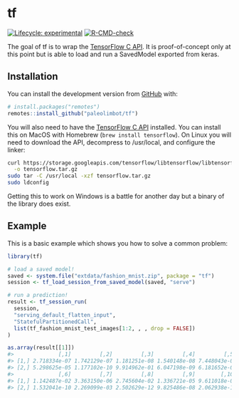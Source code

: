 
<!-- README.md is generated from README.Rmd. Please edit that file -->

# tf

<!-- badges: start -->

[![Lifecycle:
experimental](https://img.shields.io/badge/lifecycle-experimental-orange.svg)](https://lifecycle.r-lib.org/articles/stages.html#experimental)
[![R-CMD-check](https://github.com/paleolimbot/tf/workflows/R-CMD-check/badge.svg)](https://github.com/paleolimbot/tf/actions)
<!-- badges: end -->

The goal of tf is to wrap the [TensorFlow C
API](https://www.tensorflow.org/install/lang_c). It is proof-of-concept
only at this point but is able to load and run a SavedModel exported
from keras.

## Installation

You can install the development version from
[GitHub](https://github.com/) with:

``` r
# install.packages("remotes")
remotes::install_github("paleolimbot/tf")
```

You will also need to have the [TensorFlow C
API](https://www.tensorflow.org/install/lang_c) installed. You can
install this on MacOS with Homebrew (`brew install tensorflow`). On
Linux you will need to download the API, decompress to /usr/local, and
configure the linker:

``` bash
curl https://storage.googleapis.com/tensorflow/libtensorflow/libtensorflow-cpu-linux-x86_64-2.4.0.tar.gz \
  -o tensorflow.tar.gz
sudo tar -C /usr/local -xzf tensorflow.tar.gz
sudo ldconfig
```

Getting this to work on Windows is a battle for another day but a binary
of the library does exist.

## Example

This is a basic example which shows you how to solve a common problem:

``` r
library(tf)

# load a saved model!
saved <- system.file("extdata/fashion_mnist.zip", package = "tf")
session <- tf_load_session_from_saved_model(saved, "serve")

# run a prediction!
result <- tf_session_run(
  session,
  "serving_default_flatten_input",
  "StatefulPartitionedCall",
  list(tf_fashion_mnist_test_images[1:2, , , drop = FALSE])
)

as.array(result[[1]])
#>              [,1]         [,2]         [,3]         [,4]         [,5]
#> [1,] 2.718334e-07 1.742129e-07 1.181251e-08 1.540148e-08 7.448043e-08
#> [2,] 5.298625e-05 1.177102e-10 9.914962e-01 6.047198e-09 6.181652e-03
#>              [,6]         [,7]         [,8]         [,9]        [,10]
#> [1,] 1.142487e-02 3.363150e-06 2.745604e-02 1.336721e-05 9.611018e-01
#> [2,] 1.532041e-10 2.269099e-03 2.502629e-12 9.825486e-08 2.062938e-12
```
